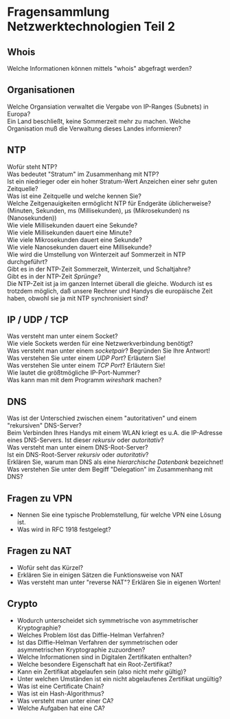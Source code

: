 # Fragensammlung Netzwerktechnologien Teil 2

## Whois

Welche Informationen können mittels "whois" abgefragt werden?

## Organisationen

Welche Organsiation verwaltet die Vergabe von IP-Ranges (Subnets) in Europa?  
Ein Land beschließt, keine Sommerzeit mehr zu machen. Welche Organisation muß die Verwaltung dieses Landes
informieren?

## NTP

Wofür steht NTP?  
Was bedeutet "Stratum" im Zusammenhang mit NTP?  
Ist ein niedrieger oder ein hoher Stratum-Wert Anzeichen einer sehr guten Zeitquelle?  
Was ist eine Zeitquelle und welche kennen Sie?  
Welche Zeitgenauigkeiten ermöglicht NTP für Endgeräte üblicherweise? (Minuten, Sekunden, ms (Millisekunden), µs (Mikrosekunden) ns (Nanosekunden))  
Wie viele Millisekunden dauert eine Sekunde?  
Wie viele Millisekunden dauert eine Minute?  
Wie viele Mikrosekunden dauert eine Sekunde?  
Wie viele Nanosekunden dauert eine Millisekunde?  
Wie wird die Umstellung von Winterzeit auf Sommerzeit in NTP durchgeführt?  
Gibt es in der NTP-Zeit Sommerzeit, Winterzeit, und Schaltjahre?  
Gibt es in der NTP-Zeit *Sprünge*?  
Die NTP-Zeit ist ja im ganzen Internet überall die gleiche. Wodurch ist es trotzdem möglich, daß unsere Rechner und Handys die europäische Zeit haben,
obwohl sie ja mit NTP synchronisiert sind?  


## IP / UDP / TCP

Was versteht man unter einem Socket?  
Wie viele Sockets werden für eine Netzwerkverbindung benötigt?  
Was versteht man unter einem *socketpair*? Begründen Sie Ihre Antwort!
Was verstehen Sie unter einem *UDP Port*? Erläutern Sie!  
Was verstehen Sie unter einem *TCP Port*?  Erläutern Sie!  
Wie lautet die größtmögliche IP-Port-Nummer?  
Was kann man mit dem Programm *wireshark* machen?

## DNS

Was ist der Unterschied zwischen einem "autoritativen" und einem "rekursiven" DNS-Server?  
Beim Verbinden Ihres Handys mit einem WLAN kriegt es u.A. die IP-Adresse eines DNS-Servers. Ist dieser
*rekursiv* oder *autoritativ*?  
Was versteht man unter einem DNS-Root-Server?  
Ist ein DNS-Root-Server *rekursiv* oder *autoritativ*?  
Erklären Sie, warum man DNS als eine *hierarchische Datenbank* bezeichnet!  
Was verstehen Sie unter dem Begiff "Delegation" im Zusammenhang mit DNS?  

## Fragen zu VPN

- Nennen Sie eine typische Problemstellung, für welche VPN eine Lösung ist.
- Was wird in RFC 1918 festgelegt?

## Fragen zu NAT

- Wofür seht das Kürzel?
- Erklären Sie in einigen Sätzen die Funktionsweise von NAT
- Was versteht man unter "reverse NAT"? Erklären Sie in eigenen Worten!

## Crypto

- Wodurch unterscheidet sich symmetrische von asymmetrischer Kryptographie?
- Welches Problem löst das Diffie-Helman Verfahren?
- Ist das Diffie-Helman Verfahren der symmetrischen oder asymmetrischen Kryptographie zuzuordnen?
- Welche Informationen sind in Digitalen Zertifikaten enthalten?
- Welche besondere Eigenschaft hat ein Root-Zertifikat?
- Kann ein Zertifikat abgelaufen sein (also nicht mehr gültig)?
- Unter welchen Umständen ist ein nicht abgelaufenes Zertifikat ungültig?
- Was ist eine Certificate Chain?
- Was ist ein Hash-Algorithmus?
- Was versteht man unter einer CA?
- Welche Aufgaben hat eine CA?

